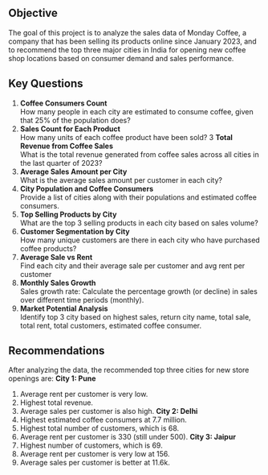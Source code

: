 ## Objective
The goal of this project is to analyze the sales data of Monday Coffee, a company that has been selling its products online since January 2023, and to recommend the top three major cities in India for opening new coffee shop locations based on consumer demand and sales performance.

## Key Questions
1. **Coffee Consumers Count**  
   How many people in each city are estimated to consume coffee, given that 25% of the population does?
2. **Sales Count for Each Product**  
   How many units of each coffee product have been sold?
3 **Total Revenue from Coffee Sales**  
   What is the total revenue generated from coffee sales across all cities in the last quarter of 2023?
4. **Average Sales Amount per City**  
   What is the average sales amount per customer in each city?
5. **City Population and Coffee Consumers**  
   Provide a list of cities along with their populations and estimated coffee consumers.
6. **Top Selling Products by City**  
   What are the top 3 selling products in each city based on sales volume?
7. **Customer Segmentation by City**  
   How many unique customers are there in each city who have purchased coffee products?
8. **Average Sale vs Rent**  
   Find each city and their average sale per customer and avg rent per customer
9. **Monthly Sales Growth**  
   Sales growth rate: Calculate the percentage growth (or decline) in sales over different time periods (monthly).
10. **Market Potential Analysis**  
    Identify top 3 city based on highest sales, return city name, total sale, total rent, total customers, estimated  coffee consumer.
    
## Recommendations
After analyzing the data, the recommended top three cities for new store openings are:
**City 1: Pune**  
1. Average rent per customer is very low.  
2. Highest total revenue.  
3. Average sales per customer is also high.
**City 2: Delhi**  
1. Highest estimated coffee consumers at 7.7 million.  
2. Highest total number of customers, which is 68.  
3. Average rent per customer is 330 (still under 500).
**City 3: Jaipur**  
1. Highest number of customers, which is 69.  
2. Average rent per customer is very low at 156.  
3. Average sales per customer is better at 11.6k.
